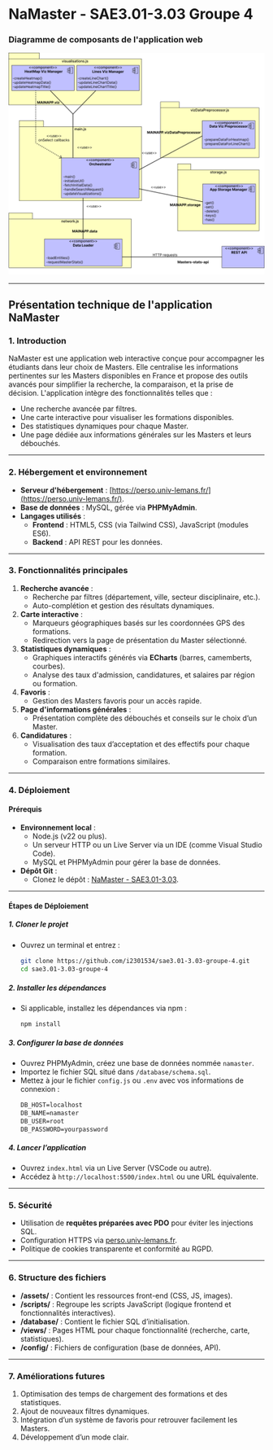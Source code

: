 # NaMaster - SAE3.01-3.03 Groupe 4

### Diagramme de composants de l'application web
![Diagramme de composants](assets/images/Diagramme_de_composants.png)

---

## Présentation technique de l'application **NaMaster**

### **1. Introduction**
NaMaster est une application web interactive conçue pour accompagner les étudiants dans leur choix de Masters. Elle centralise les informations pertinentes sur les Masters disponibles en France et propose des outils avancés pour simplifier la recherche, la comparaison, et la prise de décision. L'application intègre des fonctionnalités telles que :
- Une recherche avancée par filtres.
- Une carte interactive pour visualiser les formations disponibles.
- Des statistiques dynamiques pour chaque Master.
- Une page dédiée aux informations générales sur les Masters et leurs débouchés.

---

### **2. Hébergement et environnement**
- **Serveur d'hébergement** : [https://perso.univ-lemans.fr/](https://perso.univ-lemans.fr/).
- **Base de données** : MySQL, gérée via **PHPMyAdmin**.
- **Langages utilisés** :
  - **Frontend** : HTML5, CSS (via Tailwind CSS), JavaScript (modules ES6).
  - **Backend** : API REST pour les données.

---

### **3. Fonctionnalités principales**
1. **Recherche avancée** :
   - Recherche par filtres (département, ville, secteur disciplinaire, etc.).
   - Auto-complétion et gestion des résultats dynamiques.
2. **Carte interactive** :
   - Marqueurs géographiques basés sur les coordonnées GPS des formations.
   - Redirection vers la page de présentation du Master sélectionné.
3. **Statistiques dynamiques** :
   - Graphiques interactifs générés via **ECharts** (barres, camemberts, courbes).
   - Analyse des taux d'admission, candidatures, et salaires par région ou formation.
4. **Favoris** :
   - Gestion des Masters favoris pour un accès rapide.
5. **Page d'informations générales** :
   - Présentation complète des débouchés et conseils sur le choix d’un Master.
6. **Candidatures** :
   - Visualisation des taux d’acceptation et des effectifs pour chaque formation.
   - Comparaison entre formations similaires.

---

### **4. Déploiement**

#### **Prérequis**
- **Environnement local** :
  - Node.js (v22 ou plus).
  - Un serveur HTTP ou un Live Server via un IDE (comme Visual Studio Code).
  - MySQL et PHPMyAdmin pour gérer la base de données.
- **Dépôt Git** :
  - Clonez le dépôt : [NaMaster - SAE3.01-3.03](https://github.com/i2301534/sae3.01-3.03-groupe-4).

---

#### **Étapes de Déploiement**

##### 1. **Cloner le projet**
   - Ouvrez un terminal et entrez :
     ```bash
     git clone https://github.com/i2301534/sae3.01-3.03-groupe-4.git
     cd sae3.01-3.03-groupe-4
     ```

##### 2. **Installer les dépendances**
   - Si applicable, installez les dépendances via npm :
     ```bash
     npm install
     ```

##### 3. **Configurer la base de données**
   - Ouvrez PHPMyAdmin, créez une base de données nommée `namaster`.
   - Importez le fichier SQL situé dans `/database/schema.sql`.
   - Mettez à jour le fichier `config.js` ou `.env` avec vos informations de connexion :
     ```
     DB_HOST=localhost
     DB_NAME=namaster
     DB_USER=root
     DB_PASSWORD=yourpassword
     ```

##### 4. **Lancer l’application**
   - Ouvrez `index.html` via un Live Server (VSCode ou autre).
   - Accédez à `http://localhost:5500/index.html` ou une URL équivalente.

---

### **5. Sécurité**
- Utilisation de **requêtes préparées avec PDO** pour éviter les injections SQL.
- Configuration HTTPS via [perso.univ-lemans.fr](https://perso.univ-lemans.fr/).
- Politique de cookies transparente et conformité au RGPD.

---

### **6. Structure des fichiers**

- **/assets/** : Contient les ressources front-end (CSS, JS, images).
- **/scripts/** : Regroupe les scripts JavaScript (logique frontend et fonctionnalités interactives).
- **/database/** : Contient le fichier SQL d’initialisation.
- **/views/** : Pages HTML pour chaque fonctionnalité (recherche, carte, statistiques).
- **/config/** : Fichiers de configuration (base de données, API).

---

### **7. Améliorations futures**
1. Optimisation des temps de chargement des formations et des statistiques.
2. Ajout de nouveaux filtres dynamiques.
3. Intégration d’un système de favoris pour retrouver facilement les Masters.
4. Développement d’un mode clair.
